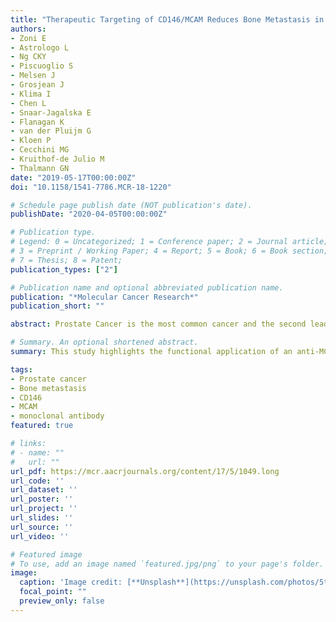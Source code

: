 ```yaml
---
title: "Therapeutic Targeting of CD146/MCAM Reduces Bone Metastasis in Prostate Cancer"
authors:
- Zoni E
- Astrologo L
- Ng CKY
- Piscuoglio S
- Melsen J
- Grosjean J
- Klima I
- Chen L
- Snaar-Jagalska E
- Flanagan K
- van der Pluijm G
- Kloen P
- Cecchini MG
- Kruithof-de Julio M
- Thalmann GN
date: "2019-05-17T00:00:00Z"
doi: "10.1158/1541-7786.MCR-18-1220"

# Schedule page publish date (NOT publication's date).
publishDate: "2020-04-05T00:00:00Z"

# Publication type.
# Legend: 0 = Uncategorized; 1 = Conference paper; 2 = Journal article;
# 3 = Preprint / Working Paper; 4 = Report; 5 = Book; 6 = Book section;
# 7 = Thesis; 8 = Patent;
publication_types: ["2"]

# Publication name and optional abbreviated publication name.
publication: "*Molecular Cancer Research*"
publication_short: ""

abstract: Prostate Cancer is the most common cancer and the second leading cause of cancer-related death in males. When prostate cancer acquires castration resistance, incurable metastases, primarily in the bone, occur. The aim of this study is to test the applicability of targeting melanoma cell adhesion molecule (MCAM; CD146) with a mAb for the treatment of lytic prostate cancer bone metastasis. We evaluated the effect of targeting MCAM using in vivo preclinical bone metastasis models and an in vitro bone niche coculture system. We utilized FACS, cell proliferation assays, and gene expression profiling to study the phenotype and function of MCAM knockdown in vitro and in vivo. To demonstrate the impact of MCAM targeting and therapeutic applicability, we employed an anti-MCAM mAb in vivo. MCAM is elevated in prostate cancer metastases resistant to androgen ablation. Treatment with DHT showed MCAM upregulation upon castration. We investigated the function of MCAM in a direct coculture model of human prostate cancer cells with human osteoblasts and found that there is a reduced influence of human osteoblasts on human prostate cancer cells in which MCAM has been knocked down. Furthermore, we observed a strongly reduced formation of osteolytic lesions upon bone inoculation of MCAM-depleted human prostate cancer cells in animal model of prostate cancer bone metastasis. This phenotype is supported by RNA sequencing (RNA-seq) analysis. Importantly, in vivo administration of an anti-MCAM human mAb reduced the tumor growth and lytic lesions. These results highlight the functional role for MCAM in the development of lytic bone metastasis and suggest that MCAM is a potential therapeutic target in prostate cancer bone metastasis.

# Summary. An optional shortened abstract.
summary: This study highlights the functional application of an anti-MCAM mAb to target prostate cancer bone metastasis.

tags:
- Prostate cancer
- Bone metastasis
- CD146
- MCAM
- monoclonal antibody
featured: true

# links:
# - name: ""
#   url: ""
url_pdf: https://mcr.aacrjournals.org/content/17/5/1049.long
url_code: ''
url_dataset: ''
url_poster: ''
url_project: ''
url_slides: ''
url_source: ''
url_video: ''

# Featured image
# To use, add an image named `featured.jpg/png` to your page's folder. 
image:
  caption: 'Image credit: [**Unsplash**](https://unsplash.com/photos/5tyMgag0wRo)'
  focal_point: ""
  preview_only: false
---
```


